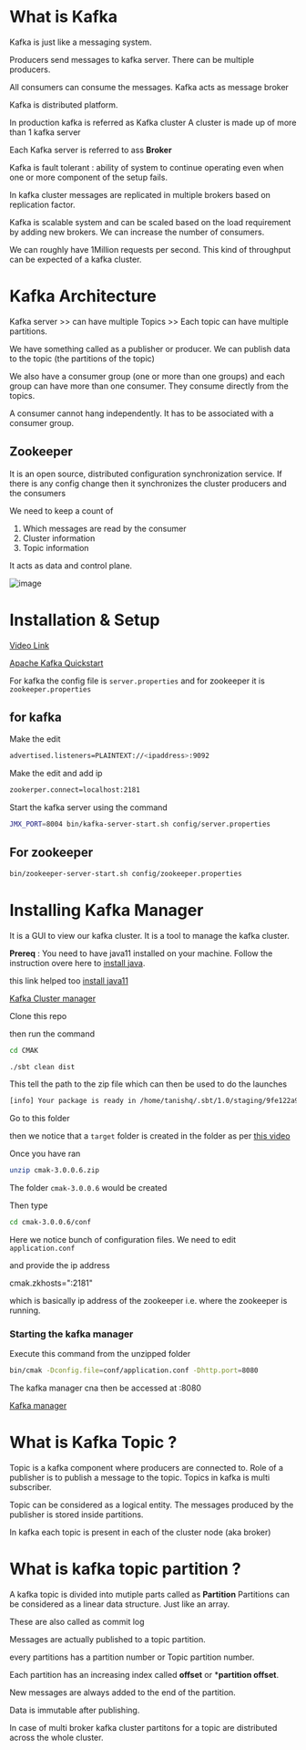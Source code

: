# What is Kafka

Kafka is just like a messaging system.

Producers send messages to kafka server. There can be multiple producers.

All consumers can consume the messages. Kafka acts as message broker


Kafka is distributed platform.

In production kafka is referred as Kafka cluster
A cluster is made up of more than 1 kafka server

Each Kafka server is referred to ass **Broker**

Kafka is fault tolerant : ability of system to continue operating even when one or more component of the setup fails.

In kafka cluster messages are replicated in multiple brokers based on replication factor.


Kafka is scalable system and can be scaled based on the load requirement by adding new brokers. We can increase the number of consumers.

We can roughly have 1Million requests per second. This kind of throughput can be expected of a kafka cluster.


# Kafka Architecture

Kafka server >> can have multiple Topics >> Each topic can have multiple partitions.

We have something called as a publisher or producer. We can publish data to the topic (the partitions of the topic)

We also have a consumer group (one or more than one groups) and each group can have more than one consumer. They consume directly from the topics.

A consumer cannot hang independently. It has to be associated with a consumer group.

## Zookeeper

It is an open source, distributed configuration synchronization service. If there is any config change then it synchronizes the cluster producers and the consumers

We need to keep a count of

1. Which messages are read by the consumer
2. Cluster information
3. Topic information

It acts as data and control plane.

![image](https://user-images.githubusercontent.com/43847978/183649558-e8c8b305-ded9-494c-a214-0ba0160d4bf9.png)


# Installation & Setup

[Video Link](https://www.youtube.com/watch?v=jY5fzVCkABg&list=PLxoOrmZMsAWxXBF8h_TPqYJNsh3x4GyO4&index=3&ab_channel=SelfTuts)

[Apache Kafka Quickstart](https://kafka.apache.org/quickstart)


For kafka the config file is `server.properties` and for zookeeper it is `zookeeper.properties`


## for kafka

Make the edit

```bash
advertised.listeners=PLAINTEXT://<ipaddress>:9092
```

Make the edit and add ip

```bash
zookerper.connect=localhost:2181
```
Start the kafka server using the command

```bash
JMX_PORT=8004 bin/kafka-server-start.sh config/server.properties
```

## For zookeeper

```bash
bin/zookeeper-server-start.sh config/zookeeper.properties
```



# Installing Kafka Manager

It is a GUI to view our kafka cluster. It is a tool to manage the kafka cluster.

**Prereq** : You need to have java11 installed on your machine. Follow the instruction overe here to [install java](https://www.makeuseof.com/install-java-ubuntu/).

this link helped too [install java11](https://stackoverflow.com/questions/52504825/how-to-install-jdk-11-under-ubuntu)



[Kafka Cluster manager](https://github.com/yahoo/CMAK)

Clone this repo

then run the command

```bash
cd CMAK
```

```bash
./sbt clean dist
```

This tell the path to the zip file which can then be used to do the launches

```bash
[info] Your package is ready in /home/tanishq/.sbt/1.0/staging/9fe122a9540185ff93da/cmak/target/universal/cmak-3.0.0.6.zip
```

Go to this folder

then we notice that a `target` folder is created in the folder as per [this video](https://www.youtube.com/watch?v=AlQfpG10vAc&list=PLxoOrmZMsAWxXBF8h_TPqYJNsh3x4GyO4&index=4&ab_channel=SelfTuts)


Once you have ran

```bash
unzip cmak-3.0.0.6.zip
```

The folder `cmak-3.0.0.6` would be created

Then type

```bash
cd cmak-3.0.0.6/conf
```

Here we notice bunch of configuration files. We need to edit `application.conf`

and provide the ip address

cmak.zkhosts="<IP address of zookeeper host>:2181"

which is basically ip address of the zookeeper i.e. where the zookeeper is running.

### Starting the kafka manager

Execute this command from the unzipped folder

```bash
bin/cmak -Dconfig.file=conf/application.conf -Dhttp.port=8080
```

The kafka manager cna then be accessed at <IP>:8080

[Kafka manager](http://192.168.1.8:8080/)


# What is Kafka Topic ?

Topic is a kafka component where producers are connected to. Role of a publisher is to publish a message to the topic. Topics in kafka is multi subscriber.

Topic can be considered as a logical entity. The messages produced by the publisher is stored inside partitions.

In kafka each topic is present in each of the cluster node (aka broker)


# What is kafka topic partition ?

A kafka topic is divided into mutiple parts called as **Partition**
Partitions can be considered as a linear data structure. Just like an array.

These are also called as commit log

Messages are actually published to a topic partition.

every partitions has a partition number or Topic partition number.

Each partition has an increasing index called **offset** or ***partition offset**.

New messages are always added to the end of the partition.

Data is immutable after publishing.

In case of multi broker kafka cluster partitons for a topic are distributed across the whole cluster. 
